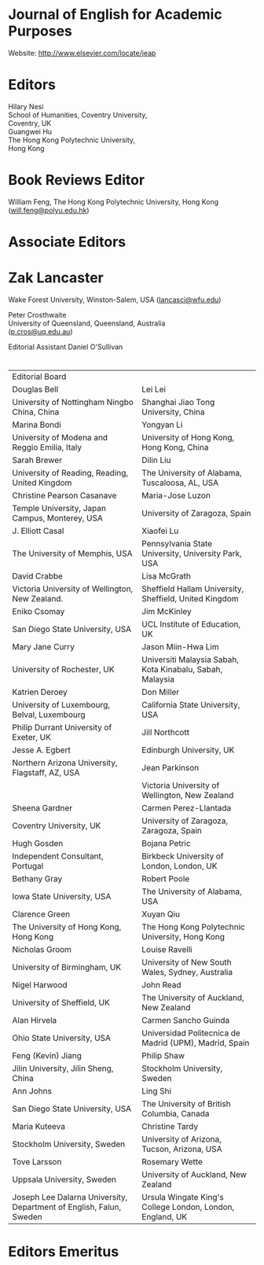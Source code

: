 # Journal of English for Academic Purposes

Website: http://www.elsevier.com/locate/jeap

# Editors

Hilary Nesi   
School of Humanities, Coventry University,   
Coventry, UK   
Guangwei Hu   
The Hong Kong Polytechnic University,   
Hong Kong

# Book Reviews Editor

William Feng, The Hong Kong Polytechnic University, Hong Kong (will.feng@polyu.edu.hk)

# Associate Editors

# Zak Lancaster

Wake Forest University, Winston-Salem, USA (lancasci@wfu.edu)

Peter Crosthwaite   
University of Queensland, Queensland, Australia   
(p.cros@uq.edu.au)

Editorial Assistant Daniel O'Sullivan

#

<html><body><table><tr><td colspan="2">Editorial Board</td></tr><tr><td>Douglas Bell</td><td>Lei Lei</td></tr><tr><td>University of Nottingham Ningbo China, China</td><td>Shanghai Jiao Tong University, China</td></tr><tr><td>Marina Bondi</td><td>Yongyan Li</td></tr><tr><td>University of Modena and Reggio Emilia, Italy</td><td>University of Hong Kong, Hong Kong, China</td></tr><tr><td>Sarah Brewer</td><td>Dilin Liu</td></tr><tr><td>University of Reading, Reading, United Kingdom</td><td>The University of Alabama, Tuscaloosa, AL, USA</td></tr><tr><td>Christine Pearson Casanave</td><td>Maria-Jose Luzon</td></tr><tr><td>Temple University, Japan Campus, Monterey, USA</td><td>University of Zaragoza, Spain</td></tr><tr><td>J. Elliott Casal</td><td>Xiaofei Lu</td></tr><tr><td>The University of Memphis, USA</td><td>Pennsylvania State University, University Park, USA</td></tr><tr><td>David Crabbe</td><td>Lisa McGrath</td></tr><tr><td>Victoria University of Wellington, New Zealand.</td><td>Sheffield Hallam University, Sheffield, United Kingdom</td></tr><tr><td>Eniko Csomay</td><td>Jim McKinley</td></tr><tr><td>San Diego State University, USA</td><td>UCL Institute of Education, UK</td></tr><tr><td>Mary Jane Curry</td><td>Jason Miin-Hwa Lim</td></tr><tr><td>University of Rochester, UK</td><td>Universiti Malaysia Sabah, Kota Kinabalu, Sabah, Malaysia</td></tr><tr><td>Katrien Deroey</td><td>Don Miller</td></tr><tr><td>University of Luxembourg, Belval, Luxembourg</td><td>California State University, USA</td></tr><tr><td>Philip Durrant University of Exeter, UK</td><td>Jill Northcott</td></tr><tr><td>Jesse A. Egbert</td><td>Edinburgh University, UK</td></tr><tr><td>Northern Arizona University, Flagstaff, AZ, USA</td><td>Jean Parkinson</td></tr><tr><td></td><td>Victoria University of Wellington, New Zealand</td></tr><tr><td>Sheena Gardner</td><td>Carmen Perez-Llantada</td></tr><tr><td>Coventry University, UK</td><td>University of Zaragoza, Zaragoza, Spain</td></tr><tr><td>Hugh Gosden</td><td>Bojana Petric</td></tr><tr><td>Independent Consultant, Portugal</td><td>Birkbeck University of London, London, UK</td></tr><tr><td>Bethany Gray</td><td>Robert Poole</td></tr><tr><td>Iowa State University, USA</td><td>The University of Alabama, USA</td></tr><tr><td>Clarence Green</td><td>Xuyan Qiu</td></tr><tr><td>The University of Hong Kong, Hong Kong</td><td>The Hong Kong Polytechnic University, Hong Kong</td></tr><tr><td>Nicholas Groom</td><td>Louise Ravelli</td></tr><tr><td>University of Birmingham, UK</td><td>University of New South Wales, Sydney, Australia</td></tr><tr><td>Nigel Harwood</td><td>John Read</td></tr><tr><td>University of Sheffield, UK</td><td>The University of Auckland, New Zealand</td></tr><tr><td>Alan Hirvela</td><td>Carmen Sancho Guinda</td></tr><tr><td>Ohio State University, USA</td><td>Universidad Politecnica de Madrid (UPM), Madrid, Spain</td></tr><tr><td>Feng (Kevin) Jiang</td><td>Philip Shaw</td></tr><tr><td>Jilin University, Jilin Sheng, China</td><td>Stockholm University, Sweden</td></tr><tr><td>Ann Johns</td><td>Ling Shi</td></tr><tr><td>San Diego State University, USA</td><td>The University of British Columbia, Canada</td></tr><tr><td>Maria Kuteeva</td><td>Christine Tardy</td></tr><tr><td>Stockholm University, Sweden</td><td>University of Arizona, Tucson, Arizona, USA</td></tr><tr><td>Tove Larsson</td><td>Rosemary Wette</td></tr><tr><td>Uppsala University, Sweden</td><td>University of Auckland, New Zealand</td></tr><tr><td>Joseph Lee Dalarna University, Department of English, Falun, Sweden</td><td>Ursula Wingate King&#x27;s College London, London, England, UK</td></tr></table></body></html>

# Editors Emeritus